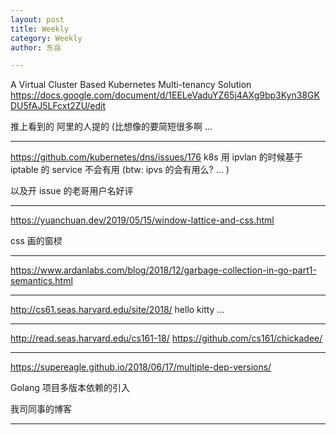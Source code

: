 ```yaml
---
layout: post
title: Weekly
category: Weekly
author: 东岳

---
```


A Virtual Cluster Based Kubernetes Multi-tenancy Solution https://docs.google.com/document/d/1EELeVaduYZ65j4AXg9bp3Kyn38GKDU5fAJ5LFcxt2ZU/edit

推上看到的 阿里的人提的 (比想像的要简短很多啊 ...

***

https://github.com/kubernetes/dns/issues/176 k8s 用 ipvlan 的时候基于 iptable 的 service 不会有用 (btw: ipvs 的会有用么? ... )

以及开 issue 的老哥用户名好评

***

https://yuanchuan.dev/2019/05/15/window-lattice-and-css.html

css 画的窗棂

***

https://www.ardanlabs.com/blog/2018/12/garbage-collection-in-go-part1-semantics.html

***

http://cs61.seas.harvard.edu/site/2018/  hello kitty ...

***

http://read.seas.harvard.edu/cs161-18/ https://github.com/cs161/chickadee/

***

https://supereagle.github.io/2018/06/17/multiple-dep-versions/

Golang 项目多版本依赖的引入

我司同事的博客

***

